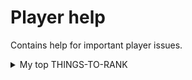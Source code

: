 # Player help
Contains help for important player issues.

<details>
<summary>My top THINGS-TO-RANK</summary>

YOUR TABLE

</details>
